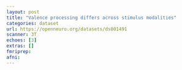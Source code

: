 ```yaml
---
layout: post
title: "Valence processing differs across stimulus modalities"
categories: dataset
url: https://openneuro.org/datasets/ds001491
scanner: 3T
echoes: [3]
extras: []
fmriprep:
afni:
---
```

